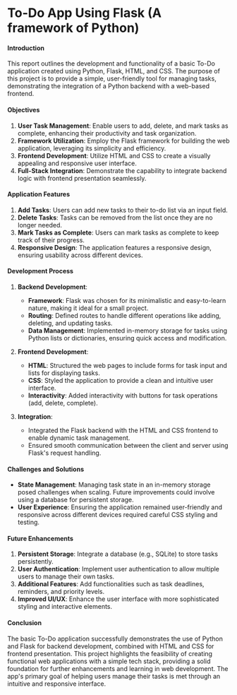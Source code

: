 # To-Do App Using Flask (A framework of Python)

#### Introduction
This report outlines the development and functionality of a basic To-Do application created using Python, Flask, HTML, and CSS. The purpose of this project is to provide a simple, user-friendly tool for managing tasks, demonstrating the integration of a Python backend with a web-based frontend.

#### Objectives
1. **User Task Management**: Enable users to add, delete, and mark tasks as complete, enhancing their productivity and task organization.
2. **Framework Utilization**: Employ the Flask framework for building the web application, leveraging its simplicity and efficiency.
3. **Frontend Development**: Utilize HTML and CSS to create a visually appealing and responsive user interface.
4. **Full-Stack Integration**: Demonstrate the capability to integrate backend logic with frontend presentation seamlessly.

#### Application Features
1. **Add Tasks**: Users can add new tasks to their to-do list via an input field.
2. **Delete Tasks**: Tasks can be removed from the list once they are no longer needed.
3. **Mark Tasks as Complete**: Users can mark tasks as complete to keep track of their progress.
4. **Responsive Design**: The application features a responsive design, ensuring usability across different devices.

#### Development Process
1. **Backend Development**: 
   - **Framework**: Flask was chosen for its minimalistic and easy-to-learn nature, making it ideal for a small project.
   - **Routing**: Defined routes to handle different operations like adding, deleting, and updating tasks.
   - **Data Management**: Implemented in-memory storage for tasks using Python lists or dictionaries, ensuring quick access and modification.

2. **Frontend Development**:
   - **HTML**: Structured the web pages to include forms for task input and lists for displaying tasks.
   - **CSS**: Styled the application to provide a clean and intuitive user interface.
   - **Interactivity**: Added interactivity with buttons for task operations (add, delete, complete).

3. **Integration**:
   - Integrated the Flask backend with the HTML and CSS frontend to enable dynamic task management.
   - Ensured smooth communication between the client and server using Flask's request handling.

#### Challenges and Solutions
- **State Management**: Managing task state in an in-memory storage posed challenges when scaling. Future improvements could involve using a database for persistent storage.
- **User Experience**: Ensuring the application remained user-friendly and responsive across different devices required careful CSS styling and testing.

#### Future Enhancements
1. **Persistent Storage**: Integrate a database (e.g., SQLite) to store tasks persistently.
2. **User Authentication**: Implement user authentication to allow multiple users to manage their own tasks.
3. **Additional Features**: Add functionalities such as task deadlines, reminders, and priority levels.
4. **Improved UI/UX**: Enhance the user interface with more sophisticated styling and interactive elements.

#### Conclusion
The basic To-Do application successfully demonstrates the use of Python and Flask for backend development, combined with HTML and CSS for frontend presentation. This project highlights the feasibility of creating functional web applications with a simple tech stack, providing a solid foundation for further enhancements and learning in web development. The app's primary goal of helping users manage their tasks is met through an intuitive and responsive interface.
